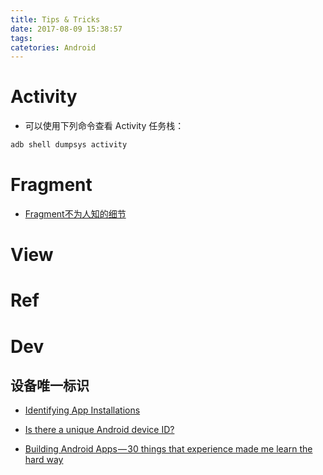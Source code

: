 ```yaml
---
title: Tips & Tricks
date: 2017-08-09 15:38:57
tags:
catetories: Android
---
```


<!-- more  -->

# Activity

* 可以使用下列命令查看 Activity 任务栈：

```cmd
adb shell dumpsys activity
```

# Fragment

* [Fragment不为人知的细节](https://juejin.im/entry/5b15f3b05188257d571f1c40)

# View

# Ref

# Dev

## 设备唯一标识

* [Identifying App Installations](https://android-developers.googleblog.com/2011/03/identifying-app-installations.html)
* [Is there a unique Android device ID?](https://stackoverflow.com/questions/2785485/is-there-a-unique-android-device-id)

* [Building Android Apps — 30 things that experience made me learn the hard way](https://medium.com/@cesarmcferreira/building-android-apps-30-things-that-experience-made-me-learn-the-hard-way-313680430bf9)
